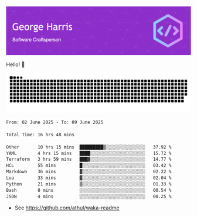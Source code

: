 ![img](./assets/github-header.png)

Hello! :wave:

<div align="center">
  <img  src="https://raw.githubusercontent.com/1999AZZAR/1999AZZAR/readme/resources/grid-snake.svg" alt="snake" />
</div>

<!--START_SECTION:waka-->

```txt
From: 02 June 2025 - To: 09 June 2025

Total Time: 16 hrs 48 mins

Other       10 hrs 15 mins  █████████▒░░░░░░░░░░░░░░░   37.92 %
YAML        4 hrs 15 mins   ████░░░░░░░░░░░░░░░░░░░░░   15.72 %
Terraform   3 hrs 59 mins   ███▓░░░░░░░░░░░░░░░░░░░░░   14.77 %
HCL         55 mins         █░░░░░░░░░░░░░░░░░░░░░░░░   03.42 %
Markdown    36 mins         ▓░░░░░░░░░░░░░░░░░░░░░░░░   02.22 %
Lua         33 mins         ▓░░░░░░░░░░░░░░░░░░░░░░░░   02.04 %
Python      21 mins         ▒░░░░░░░░░░░░░░░░░░░░░░░░   01.33 %
Bash        8 mins          ░░░░░░░░░░░░░░░░░░░░░░░░░   00.54 %
JSON        4 mins          ░░░░░░░░░░░░░░░░░░░░░░░░░   00.25 %
```

<!--END_SECTION:waka-->

- See <https://github.com/athul/waka-readme>
